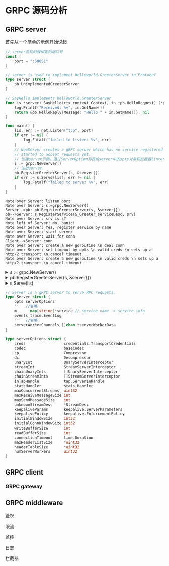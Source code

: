 # GRPC 源码分析

## GRPC server

首先从一个简单的示例开始说起

```go
// server启动时候绑定的端口号
const (
	port = ":50051"
)

// server is used to implement helloworld.GreeterServer in Protobuf 
type server struct {
	pb.UnimplementedGreeterServer
}

// SayHello implements helloworld.GreeterServer
func (s *server) SayHello(ctx context.Context, in *pb.HelloRequest) (*pb.HelloReply, error) {
	log.Printf("Received: %v", in.GetName())
	return &pb.HelloReply{Message: "Hello " + in.GetName()}, nil
}

func main() {
	lis, err := net.Listen("tcp", port)
	if err != nil {
		log.Fatalf("failed to listen: %v", err)
	}
  	// NewServer creates a gRPC server which has no service registered and has not
	// started to accept requests yet.
  	// 创建server示例，通过ServerOption列表给server中的opts对象和拦截器(interceptors)
	s := grpc.NewServer()
 	// 注册server， 
	pb.RegisterGreeterServer(s, &server{})
	if err := s.Serve(lis); err != nil {
		log.Fatalf("failed to serve: %v", err)
	}
}
```

```sequence {}
Note over Server: listen port
Note over Server: s:=grpc.NewServer()
Server-->pb: pb.RegisterGreeterServer(s, &server{})
pb-->Server: s.RegisterService(&_Greeter_serviceDesc, srv)
Note over Server: srv is s?
Note left of Server: No, panic!
Note over Server: Yes, register service by name
Note over Server: start server
Note over Server: wait for conn
Client-->Server: conn
Note over Server: create a new goroutine \n deal conn
Note over Server: set timeout by opts \n valid creds \n sets up a http/2 transport \n cancel timeout
Note over Server: create a new goroutine \n valid creds \n sets up a http/2 transport \n cancel timeout
```

<details>  
<summary>s := grpc.NewServer()</summary>
<div class="highlight highlight-source-go">
<pre><code>

	func NewServer(opt ...ServerOption) *Server {
		opts := defaultServerOptions
		for _, o := range opt {
			o.apply(&opts)
		}
		s := &Server{
			lis:    make(map[net.Listener]bool),
			opts:   opts,
			conns:  make(map[transport.ServerTransport]bool),
			m:      make(map[string]*service),
			quit:   grpcsync.NewEvent(),
			done:   grpcsync.NewEvent(),
			czData: new(channelzData),
		}
		chainUnaryServerInterceptors(s)
		chainStreamServerInterceptors(s)
		s.cv = sync.NewCond(&s.mu)
		if EnableTracing {
			_, file, line, _ := runtime.Caller(1)
			s.events = trace.NewEventLog("grpc.Server", fmt.Sprintf("%s:%d", file, line))
		}
	
		if s.opts.numServerWorkers > 0 {
			s.initServerWorkers()
		}
	
		if channelz.IsOn() {
			s.channelzID = channelz.RegisterServer(&channelzServer{s}, "")
		}
		return s
	}

</code></pre>
</div>
</details>


<details>  
<summary>pb.RegisterGreeterServer(s, &server{})</summary>
<div class="highlight highlight-source-go">
<pre><code>
	
	func RegisterGreeterServer(s *grpc.Server, srv GreeterServer) {
		s.RegisterService(&_Greeter_serviceDesc, srv)
	}
	
	// RegisterService registers a service and its implementation to the gRPC
	// server. It is called from the IDL generated code. This must be called before
	// invoking Serve.
	func (s *Server) RegisterService(sd *ServiceDesc, ss interface{}) {
		ht := reflect.TypeOf(sd.HandlerType).Elem()
		st := reflect.TypeOf(ss)
		if !st.Implements(ht) {
			logger.Fatalf("grpc: Server.RegisterService found the handler of type %v that does not satisfy %v", st, ht)
		}
		s.register(sd, ss)
	}
	
	func (s *Server) register(sd *ServiceDesc, ss interface{}) {
		s.mu.Lock()
		defer s.mu.Unlock()
		s.printf("RegisterService(%q)", sd.ServiceName)
		if s.serve {
			logger.Fatalf("grpc: Server.RegisterService after Server.Serve for %q", sd.ServiceName)
		}
		if _, ok := s.m[sd.ServiceName]; ok {
			logger.Fatalf("grpc: Server.RegisterService found duplicate service registration for %q", sd.ServiceName)
		}
		srv := &service{
			server: ss,
			md:     make(map[string]*MethodDesc),
			sd:     make(map[string]*StreamDesc),
			mdata:  sd.Metadata,
		}
		for i := range sd.Methods {
			d := &sd.Methods[i]
			srv.md[d.MethodName] = d
		}
		for i := range sd.Streams {
			d := &sd.Streams[i]
			srv.sd[d.StreamName] = d
		}
		s.m[sd.ServiceName] = srv
	}
</code></pre></div>
</details>

<details>  
<summary>s.Serve(lis)</summary>
<div class="highlight highlight-source-go">
<pre><code>

	func (s *Server) Serve(lis net.Listener) error {
		s.mu.Lock()
		s.printf("serving")
		s.serve = true
		if s.lis == nil {
			// Serve called after Stop or GracefulStop.
			s.mu.Unlock()
			lis.Close()
			return ErrServerStopped
		}

		s.serveWG.Add(1)
		defer func() {
			s.serveWG.Done()
			if s.quit.HasFired() {
				// Stop or GracefulStop called; block until done and return nil.
				<-s.done.Done()
			}
		}()
	
		ls := &listenSocket{Listener: lis}
		s.lis[ls] = true
	
		if channelz.IsOn() {
			ls.channelzID = channelz.RegisterListenSocket(ls, s.channelzID, lis.Addr().String())
		}
		s.mu.Unlock()
	
		defer func() {
			s.mu.Lock()
			if s.lis != nil && s.lis[ls] {
				ls.Close()
				delete(s.lis, ls)
			}
			s.mu.Unlock()
		}()
	
		var tempDelay time.Duration // how long to sleep on accept failure
	
		for {
			rawConn, err := lis.Accept()
			if err != nil {
				if ne, ok := err.(interface {
					Temporary() bool
				}); ok && ne.Temporary() {
					if tempDelay == 0 {
						tempDelay = 5 * time.Millisecond
					} else {
						tempDelay *= 2
					}
					if max := 1 * time.Second; tempDelay > max {
						tempDelay = max
					}
					s.mu.Lock()
					s.printf("Accept error: %v; retrying in %v", err, tempDelay)
					s.mu.Unlock()
					timer := time.NewTimer(tempDelay)
					select {
					case <-timer.C:
					case <-s.quit.Done():
						timer.Stop()
						return nil
					}
					continue
				}
				s.mu.Lock()
				s.printf("done serving; Accept = %v", err)
				s.mu.Unlock()
	
				if s.quit.HasFired() {
					return nil
				}
				return err
			}
			tempDelay = 0
			// Start a new goroutine to deal with rawConn so we don't stall this Accept
			// loop goroutine.
			//
			// Make sure we account for the goroutine so GracefulStop doesn't nil out
			// s.conns before this conn can be added.
			s.serveWG.Add(1)
			go func() {
				s.handleRawConn(rawConn)
				s.serveWG.Done()
			}()
		}
	}
</code></pre></div>
</details>

```go
// Server is a gRPC server to serve RPC requests.
type Server struct {
	opts serverOptions
	'''  //省略
	m      map[string]*service // service name -> service info
	events trace.EventLog
	'''  //省略
	serverWorkerChannels []chan *serverWorkerData
}

type serverOptions struct {
	creds                 credentials.TransportCredentials
	codec                 baseCodec
	cp                    Compressor
	dc                    Decompressor
	unaryInt              UnaryServerInterceptor
	streamInt             StreamServerInterceptor
	chainUnaryInts        []UnaryServerInterceptor
	chainStreamInts       []StreamServerInterceptor
	inTapHandle           tap.ServerInHandle
	statsHandler          stats.Handler
	maxConcurrentStreams  uint32
	maxReceiveMessageSize int
	maxSendMessageSize    int
	unknownStreamDesc     *StreamDesc
	keepaliveParams       keepalive.ServerParameters
	keepalivePolicy       keepalive.EnforcementPolicy
	initialWindowSize     int32
	initialConnWindowSize int32
	writeBufferSize       int
	readBufferSize        int
	connectionTimeout     time.Duration
	maxHeaderListSize     *uint32
	headerTableSize       *uint32
	numServerWorkers      uint32
}
```



## GRPC client



### GRPC gateway



## GRPC middleware

鉴权

限流

监控

日志

拦截器